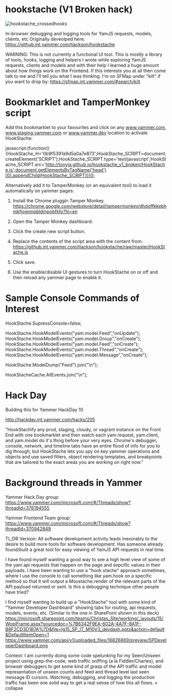 hookstache (V1 Broken hack)
======

![hookstache_crossedhooks](http://tonyja.github.io/hookstache_v1_broken/HookStache_CrossedHooks.jpg)

In-browser debugging and logging tools for YamJS requests, models, clients, etc
Originally deveolped here: https://github.int.yammer.com/tjackson/hookstache

WARNING: This is not currently a functional UI tool.  This is mostly a library of tools, hooks, logging and helpers I wrote while exploring YamJS requests, clients and models and with their help I learned a huge amount about how things work on the Frontend.  If this interests you at all then come talk to me and I'll tell you what I was thinking.  I'm on SFMap under "kilt" if you want to drop by: https://sfmap.int.yammer.com/#search/kilt

Bookmarklet and TamperMonkey script
======

Add this bookmarklet to your favourites and click on any www.yammer.com, www.staging.yammer.com or www.yammer.dev location to activate HookStache:

javascript:(function(){HookStache_H='0b9f5391a9d5a0a7e873';HookStache_SCRIPT=document.createElement('SCRIPT');HookStache_SCRIPT.type='text/javascript';HookStache_SCRIPT.src='http://tonyja.github.io/hookstache_v1_broken/HookStache.js';document.getElementsByTagName('head')[0].appendChild(HookStache_SCRIPT)})();


Alternatively add it to TamperMonkey (or an equivalent tool) to load it automatically on yammer pages:
1. Install the Chrome pluggin Tamper Monkey. https://chrome.google.com/webstore/detail/tampermonkey/dhdgffkkebhmkfjojejmpbldmpobfkfo?hl=en

2. Open the Tamper Monkey dashboard.

3. Click the create new script button.

4. Replace the contents of the script area with the content from: https://github.int.yammer.com/tjackson/hookstache/raw/master/HookStache.js

5. Click save.

6. Use the enable/disable UI gestures to turn HookStache on or off and then reload any yammer page to enable it.

Sample Console Commands of Interest
======

HookStache.SupressConsole=false;

HookStache.HookModelEvents("yam.model.Feed","onUpdate");
HookStache.HookModelEvents("yam.model.Group","onCreate");
HookStache.HookModelEvents("yam.model.Feed","onCreate");
HookStache.HookModelEvents("yam.model.Thread","onCreate");
HookStache.HookModelEvents("yam.model.Message","onCreate");

HookStache.ModelDump("Feed").join("\n");

HookStacheCache.AllEvents.join("\n");


Hack Day
======
Building this for Yammer HackDay 10

http://hackday.int.yammer.com/hacks/205

"HookStachify any prod, staging, cloudy, or vagrant instance on the Front End with one bookmarklet and then watch each yam.request, yam.client, and yam.model do it's thing before your very eyes. Chrome's debugger, console, network, and timeline tabs have an entire flood of info for you to dig through, but HookStache lets you spy on key yammer operations and objects and use saved filters, object rendering templates, and breakpoints that are tailored to the exact areas you are working on right now."


Background threads in Yammer
======
Yammer Hack Day group:
https://www.yammer.com/microsoft.com/#/Threads/show?threadId=376194555

Yammer Frontend Team group:
https://www.yammer.com/microsoft.com/#/Threads/show?threadId=370942849


TL;DR Version: All software development activity leads inexorably to the desire to build more tools for software development. Has someone already found/built a great tool for easy viewing of YamJS API requests in real time.

I have found myself wanting a good way to see a high level view of some of the yam.api requests that happen on the page and sepcific values in their payloads. I have been wanting to use a "hook stache" approach sometimes, where I use the console to call something like yam.hook on a specific method so that it will output a Moustache.render of the relevant parts of the API payload returned or sent. Is this a debugging technique other people have tried?

I find myself wanting to build up a "HookStache" tool with some kind of "Yammer Developer Dashboard" showing tabs for routing, api requests, models, events, etc. (Similar to the one in SharePoint shown in this deck)
https://microsoft.sharepoint.com/teams/Christas_Site/working/_layouts/15/WopiFrame.aspx?sourcedoc=%7B6342F9EA-602A-4A7F-8A1F-B8F2CD3D1B7A%7D&file=Ig15_SP_IT_M10V3_devdash.pptx&action=default&DefaultItemOpen=1
https://www.yammer.com/api/v1/uploaded_files/16826869/preview/SPDeveloperDashboard.png


Context: I am currently doing some code spelunking for my Seen/Unseen project using grep-the-code, web traffic sniffing (a la Fiddler/Charles), and browser debuggers to get some kind of grasp of the API traffic and model representation of unseen counts and feed and thread level last seen message ID cursors. Watching, debugging, and logging the production traffic has been one solid way to get a real sense of how this all flows. « collapse

